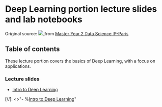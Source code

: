 # Deep Learning portion lecture slides and lab notebooks

Original source: <a href="https://mybinder.org/v2/gh/m2dsupsdlclass/lectures-labs/master">
  <img src="https://mybinder.org/badge.svg" />
</a>
from [Master Year 2 Data Science IP-Paris](https://www.ip-paris.fr/education/masters/mention-mathematiques-appliquees-statistiques/master-year-2-data-science)

## Table of contents

These lecture portion covers the basics of Deep Learning, with a focus on applications.

### Lecture slides

- [Intro to Deep Learning](https://m2dsupsdlclass.github.io/lectures-labs/slides/01_intro_to_deep_learning/index.html)
  
 [//]: <>"- %[Intro to Deep Learning](https://github.com/chungpark/DL_Labs/blob/main/lectures/01_intro_to_deep_learning/index.html)"

